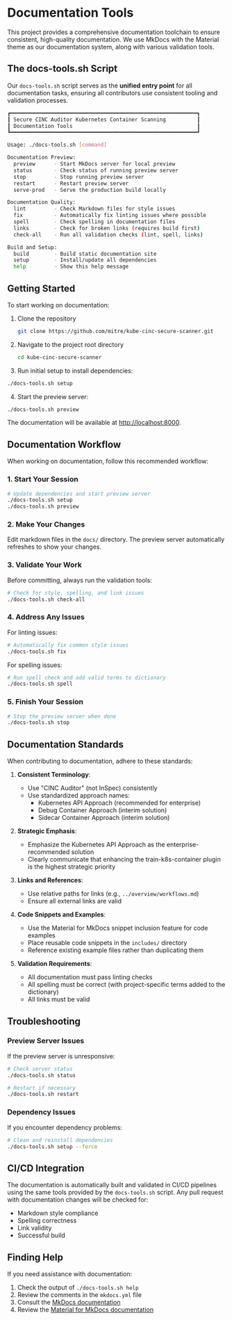 # Documentation Tools

This project provides a comprehensive documentation toolchain to ensure consistent, high-quality documentation. We use MkDocs with the Material theme as our documentation system, along with various validation tools.

## The docs-tools.sh Script

Our `docs-tools.sh` script serves as the **unified entry point** for all documentation tasks, ensuring all contributors use consistent tooling and validation processes.

```bash
┏━━━━━━━━━━━━━━━━━━━━━━━━━━━━━━━━━━━━━━━━━━━━━━━━━━━━━━━━━━━━┓
┃ Secure CINC Auditor Kubernetes Container Scanning          ┃
┃ Documentation Tools                                        ┃
┗━━━━━━━━━━━━━━━━━━━━━━━━━━━━━━━━━━━━━━━━━━━━━━━━━━━━━━━━━━━━┛

Usage: ./docs-tools.sh [command]

Documentation Preview:
  preview      - Start MkDocs server for local preview
  status       - Check status of running preview server
  stop         - Stop running preview server
  restart      - Restart preview server
  serve-prod   - Serve the production build locally

Documentation Quality:
  lint         - Check Markdown files for style issues
  fix          - Automatically fix linting issues where possible
  spell        - Check spelling in documentation files
  links        - Check for broken links (requires build first)
  check-all    - Run all validation checks (lint, spell, links)

Build and Setup:
  build        - Build static documentation site
  setup        - Install/update all dependencies
  help         - Show this help message
```

## Getting Started

To start working on documentation:

1. Clone the repository

   ```bash
   git clone https://github.com/mitre/kube-cinc-secure-scanner.git
   ```

2. Navigate to the project root directory

   ```bash
   cd kube-cinc-secure-scanner
   ```

3. Run initial setup to install dependencies:

```bash
./docs-tools.sh setup
```

4. Start the preview server:

```bash
./docs-tools.sh preview
```

The documentation will be available at [http://localhost:8000](http://localhost:8000).

## Documentation Workflow

When working on documentation, follow this recommended workflow:

### 1. Start Your Session

```bash
# Update dependencies and start preview server
./docs-tools.sh setup
./docs-tools.sh preview
```

### 2. Make Your Changes

Edit markdown files in the `docs/` directory. The preview server automatically refreshes to show your changes.

### 3. Validate Your Work

Before committing, always run the validation tools:

```bash
# Check for style, spelling, and link issues
./docs-tools.sh check-all
```

### 4. Address Any Issues

For linting issues:

```bash
# Automatically fix common style issues
./docs-tools.sh fix
```

For spelling issues:

```bash
# Run spell check and add valid terms to dictionary
./docs-tools.sh spell
```

### 5. Finish Your Session

```bash
# Stop the preview server when done
./docs-tools.sh stop
```

## Documentation Standards

When contributing to documentation, adhere to these standards:

1. **Consistent Terminology**:
   - Use "CINC Auditor" (not InSpec) consistently
   - Use standardized approach names:
     - Kubernetes API Approach (recommended for enterprise)
     - Debug Container Approach (interim solution)
     - Sidecar Container Approach (interim solution)

2. **Strategic Emphasis**:
   - Emphasize the Kubernetes API Approach as the enterprise-recommended solution
   - Clearly communicate that enhancing the train-k8s-container plugin is the highest strategic priority

3. **Links and References**:
   - Use relative paths for links (e.g., `../overview/workflows.md`)
   - Ensure all external links are valid

4. **Code Snippets and Examples**:
   - Use the Material for MkDocs snippet inclusion feature for code examples
   - Place reusable code snippets in the `includes/` directory
   - Reference existing example files rather than duplicating them

5. **Validation Requirements**:
   - All documentation must pass linting checks
   - All spelling must be correct (with project-specific terms added to the dictionary)
   - All links must be valid

## Troubleshooting

### Preview Server Issues

If the preview server is unresponsive:

```bash
# Check server status
./docs-tools.sh status

# Restart if necessary
./docs-tools.sh restart
```

### Dependency Issues

If you encounter dependency problems:

```bash
# Clean and reinstall dependencies
./docs-tools.sh setup --force
```

## CI/CD Integration

The documentation is automatically built and validated in CI/CD pipelines using the same tools provided by the `docs-tools.sh` script. Any pull request with documentation changes will be checked for:

- Markdown style compliance
- Spelling correctness
- Link validity
- Successful build

## Finding Help

If you need assistance with documentation:

1. Check the output of `./docs-tools.sh help`
2. Review the comments in the `mkdocs.yml` file
3. Consult the [MkDocs documentation](https://www.mkdocs.org/)
4. Review the [Material for MkDocs documentation](https://squidfunk.github.io/mkdocs-material/)
